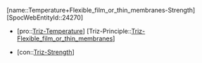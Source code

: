 ﻿---
type: TrizContradiction
aliases:
- Temperature+Flexible_film_or_thin_membranes-Strength
license: CC BY-SA 4.0
copyright: https://github.com/SpocWeb
IsDeleted: false
IsReadOnly: false
Confidential: public
tags: 
- Triz/Contradiction
---
[name::Temperature+Flexible_film_or_thin_membranes-Strength]
[SpocWebEntityId::24270]
+ [pro::[Triz-Temperature](tech/Triz/Parameter/Triz-Temperature.md)]
[Triz-Principle::[Triz-Flexible_film_or_thin_membranes](tech/Triz/Principle/Triz-Flexible_film_or_thin_membranes.md)]
- [con::[Triz-Strength](tech/Triz/Parameter/Triz-Strength.md)]

